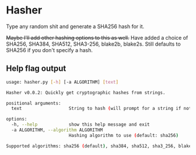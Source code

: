 # Hasher

Type any random shit and generate a SHA256 hash for it.

~~Maybe I'll add other hashing options to this as well.~~ Have added a choice of SHA256, SHA384, SHA512, SHA3-256, blake2b, blake2s. Still defaults to SHA256 if you don't specify a hash.

## Help flag output

```bash
usage: hasher.py [-h] [-a ALGORITHM] [text]

Hasher v0.0.2: Quickly get cryptographic hashes from strings.

positional arguments:
  text                  String to hash (will prompt for a string if not specified)

options:
  -h, --help            show this help message and exit
  -a ALGORITHM, --algorithm ALGORITHM
                        Hashing algorithm to use (default: sha256)

Supported algorithms: sha256 (default), sha384, sha512, sha3_256, blake2b, blake2s.
```